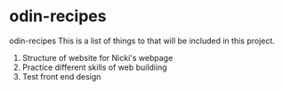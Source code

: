 # odin-recipes
odin-recipes
This is a list of things to that will be included in this project.

1. Structure of website for Nicki's webpage
2. Practice different skills of web buildiing
3. Test front end design
